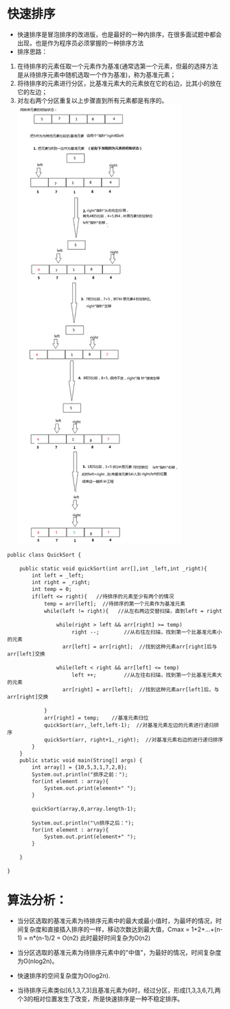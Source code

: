 # 快速排序
- 快速排序是冒泡排序的改进版，也是最好的一种内排序，在很多面试题中都会出现，也是作为程序员必须掌握的一种排序方法
- 排序思路：
1. 在待排序的元素任取一个元素作为基准(通常选第一个元素，但最的选择方法是从待排序元素中随机选取一个作为基准)，称为基准元素；
2. 将待排序的元素进行分区，比基准元素大的元素放在它的右边，比其小的放在它的左边；
3. 对左右两个分区重复以上步骤直到所有元素都是有序的。
![image](https://github.com/jinweida/worker/blob/master/%E6%8E%92%E5%BA%8F%E7%AE%97%E6%B3%95/280754329387398.png?raw=true)

```
public class QuickSort {

    public static void quickSort(int arr[],int _left,int _right){
        int left = _left;
        int right = _right;
        int temp = 0;
        if(left <= right){   //待排序的元素至少有两个的情况
            temp = arr[left];  //待排序的第一个元素作为基准元素
            while(left != right){   //从左右两边交替扫描，直到left = right

                while(right > left && arr[right] >= temp)  
                     right --;        //从右往左扫描，找到第一个比基准元素小的元素
                  arr[left] = arr[right];  //找到这种元素arr[right]后与arr[left]交换

                while(left < right && arr[left] <= temp)
                     left ++;         //从左往右扫描，找到第一个比基准元素大的元素
                  arr[right] = arr[left];  //找到这种元素arr[left]后，与arr[right]交换

            }
            arr[right] = temp;    //基准元素归位
            quickSort(arr,_left,left-1);  //对基准元素左边的元素进行递归排序
            quickSort(arr, right+1,_right);  //对基准元素右边的进行递归排序
        }        
    }
    public static void main(String[] args) {
        int array[] = {10,5,3,1,7,2,8};
        System.out.println("排序之前：");
        for(int element : array){
            System.out.print(element+" ");
        }
        
        quickSort(array,0,array.length-1);

        System.out.println("\n排序之后：");
        for(int element : array){
            System.out.print(element+" ");
        }

    }

}
```

# 算法分析：
- 当分区选取的基准元素为待排序元素中的最大或最小值时，为最坏的情况，时间复杂度和直接插入排序的一样，移动次数达到最大值，Cmax = 1+2+...+(n-1) = n*(n-1)/2 = O(n2) 此时最好时间复杂为O(n2) 
- 当分区选取的基准元素为待排序元素中的"中值"，为最好的情况，时间复杂度为O(nlog2n)。

- 快速排序的空间复杂度为O(log2n). 
- 当待排序元素类似[6,1,3,7,3]且基准元素为6时，经过分区，形成[1,3,3,6,7],两个3的相对位置发生了改变，所是快速排序是一种不稳定排序。